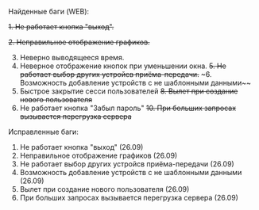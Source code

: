 Найденные баги (WEB):

~~1. Не работает кнопка "выход".~~

~~2. Неправильное отображение графиков.~~



3. Неверно выводящееся время.
4. Неверное отображение кнопок при уменьшении окна.
~~5. Не работает выбор других устройсв приёма-передачи.~~
~6. Возможность добавление устройств с не шаблонными данными~~
7. Быстрое закрытие сесси пользователей
~~8. Вылет при создание нового пользователя~~
9. Не работает кнопка "Забыл пароль" 
~~10. При больших запросах вызывается перегрузка сервера~~

Исправленные баги:
1. Не работает кнопка "выход" (26.09)
2. Неправильное отображение графиков (26.09)
3. Не работает выбор других устройсв приёма-передачи (26.09)
4. Возможность добавление устройств с не шаблонными данными (26.09)
5. Вылет при создание нового пользователя (26.09)
6. При больших запросах вызывается перегрузка сервера (26.09)
